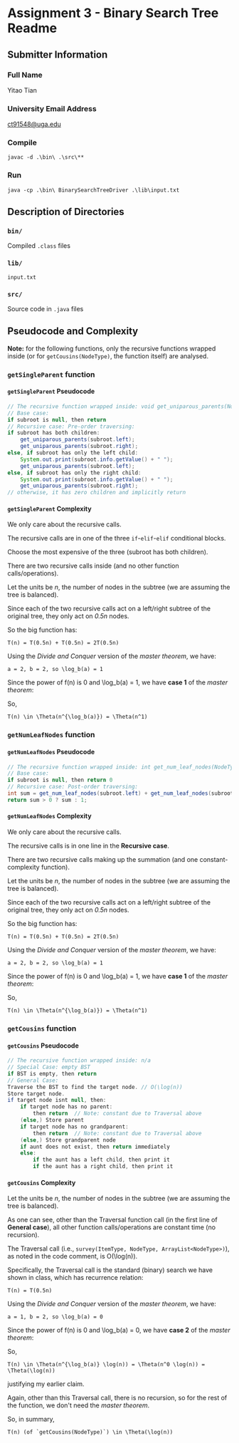 # Assignment 3 - Binary Search Tree Readme

## Submitter Information

### Full Name

Yitao Tian

### University Email Address

ct91548@uga.edu

### Compile

`javac -d .\bin\ .\src\**`

### Run

`java -cp .\bin\ BinarySearchTreeDriver .\lib\input.txt`

## Description of Directories

### `bin/`

Compiled `.class` files

### `lib/`

`input.txt`

### `src/`

Source code in `.java` files

## Pseudocode and Complexity

**Note:** for the following functions, only the recursive functions wrapped inside (or for `getCousins(NodeType)`, the function itself) are analysed.

### `getSingleParent` function

#### `getSingleParent` Pseudocode

```java
// The recursive function wrapped inside: void get_uniparous_parents(NodeType subroot)
// Base case:
if subroot is null, then return
// Recursive case: Pre-order traversing:
if subroot has both children:
    get_uniparous_parents(subroot.left);
    get_uniparous_parents(subroot.right);
else, if subroot has only the left child:
    System.out.print(subroot.info.getValue() + " ");
    get_uniparous_parents(subroot.left);
else, if subroot has only the right child:
    System.out.print(subroot.info.getValue() + " ");
    get_uniparous_parents(subroot.right);
// otherwise, it has zero children and implicitly return
```

#### `getSingleParent` Complexity

We only care about the recursive calls.

The recursive calls are in one of the three `if`-`elif`-`elif` conditional blocks.

Choose the most expensive of the three (subroot has both children).

There are two recursive calls inside (and no other function calls/operations).

Let the units be *n*, the number of nodes in the subtree (we are assuming the tree is balanced).

Since each of the two recursive calls act on a left/right subtree of the original tree, they only act on *0.5n* nodes.

So the big function has:

```lang-latex
T(n) = T(0.5n) + T(0.5n) = 2T(0.5n)
```

Using the *Divide and Conquer* version of the *master theorem*, we have:

```lang-latex
a = 2, b = 2, so \log_b(a) = 1
```

Since the power of f(n) is 0 and \log_b(a) = 1, we have **case 1** of the *master theorem*:

So,

```lang-latex
T(n) \in \Theta(n^{\log_b(a)}) = \Theta(n^1)
```

### `getNumLeafNodes` function

#### `getNumLeafNodes` Pseudocode

```java
// The recursive function wrapped inside: int get_num_leaf_nodes(NodeType subroot)
// Base case:
if subroot is null, then return 0
// Recursive case: Post-order traversing:
int sum = get_num_leaf_nodes(subroot.left) + get_num_leaf_nodes(subroot.right);
return sum > 0 ? sum : 1;
```

#### `getNumLeafNodes` Complexity

We only care about the recursive calls.

The recursive calls is in one line in the **Recursive case**.

There are two recursive calls making up the summation (and one constant-complexity function).

Let the units be *n*, the number of nodes in the subtree (we are assuming the tree is balanced).

Since each of the two recursive calls act on a left/right subtree of the original tree, they only act on *0.5n* nodes.

So the big function has:

```lang-latex
T(n) = T(0.5n) + T(0.5n) = 2T(0.5n)
```

Using the *Divide and Conquer* version of the *master theorem*, we have:

```lang-latex
a = 2, b = 2, so \log_b(a) = 1
```

Since the power of f(n) is 0 and \log_b(a) = 1, we have **case 1** of the *master theorem*:

So,

```lang-latex
T(n) \in \Theta(n^{\log_b(a)}) = \Theta(n^1)
```

### `getCousins` function

#### `getCousins` Pseudocode

```java
// The recursive function wrapped inside: n/a
// Special Case: empty BST
if BST is empty, then return
// General Case:
Traverse the BST to find the target node. // O(\log(n))
Store target node.
if target node isnt null, then:
    if target node has no parent:
        then return  // Note: constant due to Traversal above
    (else,) Store parent
    if target node has no grandparent:
        then return  // Note: constant due to Traversal above
    (else,) Store grandparent node
    if aunt does not exist, then return immediately
    else:
        if the aunt has a left child, then print it
        if the aunt has a right child, then print it
```

#### `getCousins` Complexity

Let the units be *n*, the number of nodes in the subtree (we are assuming the tree is balanced).

As one can see, other than the Traversal function call (in the first line of **General case**), all other function calls/operations are constant time (no recursion).

The Traversal call (i.e., `survey(ItemType, NodeType, ArrayList<NodeType>)`), as noted in the code comment, is O(\log(n)).

Specifically, the Traversal call is the standard (binary) search we have shown in class, which has recurrence relation:

```lang-latex
T(n) = T(0.5n)
```

Using the *Divide and Conquer* version of the *master theorem*, we have:

```lang-latex
a = 1, b = 2, so \log_b(a) = 0
```

Since the power of f(n) is 0 and \log_b(a) = 0, we have **case 2** of the *master theorem*:

So,

```lang-latex
T(n) \in \Theta(n^{\log_b(a)} \log(n)) = \Theta(n^0 \log(n)) = \Theta(\log(n))
```

justifying my earlier claim.

Again, other than this Traversal call, there is no recursion, so for the rest of the function, we don't need the *master theorem*.

So, in summary,

```lang-latex
T(n) (of `getCousins(NodeType)`) \in \Theta(\log(n))
```
